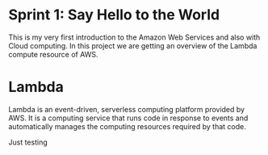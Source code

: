 # Sprint 1: Say Hello to the World

This is my very first introduction to the Amazon Web Services and also with Cloud computing. In this project we are getting an overview of the Lambda compute resource of AWS.

# Lambda
Lambda is an event-driven, serverless computing platform provided by AWS. It is a computing service that runs code in response to events and automatically manages the computing resources required by that code. 

Just testing